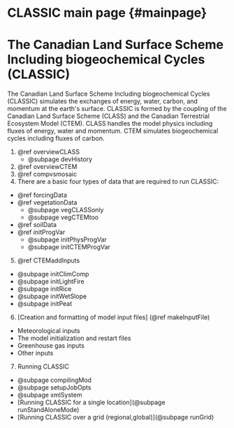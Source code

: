 CLASSIC main page {#mainpage}
============

# The Canadian Land Surface Scheme Including biogeochemical Cycles (CLASSIC)

The Canadian Land Surface Scheme Including biogeochemical Cycles (CLASSIC) simulates the exchanges of energy, water, carbon, and momentum at the earth's surface. CLASSIC is formed by the coupling of the Canadian Land Surface Scheme (CLASS) and the Canadian Terrestrial Ecosystem Model (CTEM). CLASS handles the model physics including fluxes of energy, water and momentum. CTEM simulates biogeochemical cycles including fluxes of carbon.

1. @ref overviewCLASS
   - @subpage devHistory
2. @ref overviewCTEM
3. @ref compvsmosaic
4. There are a basic four types of data that are required to run CLASSIC:
  - @ref forcingData
  - @ref vegetationData
    - @subpage vegCLASSonly
    - @subpage vegCTEMtoo
  - @ref soilData
  - @ref initProgVar
    - @subpage initPhysProgVar
    - @subpage initCTEMProgVar
5. @ref CTEMaddInputs
  - @subpage initClimComp
  - @subpage initLightFire
  - @subpage initRice
  - @subpage initWetSlope
  - @subpage initPeat
6. [Creation and formatting of model input files] (@ref makeInputFile)
  - Meteorological inputs
  - The model initialization and restart files
  - Greenhouse gas inputs
  - Other inputs
7. Running CLASSIC
  - @subpage compilingMod
  - @subpage setupJobOpts
  - @subpage xmlSystem
  - [Running CLASSIC for a single location](@subpage runStandAloneMode)
  - [Running CLASSIC over a grid (regional,global)](@subpage runGrid)
